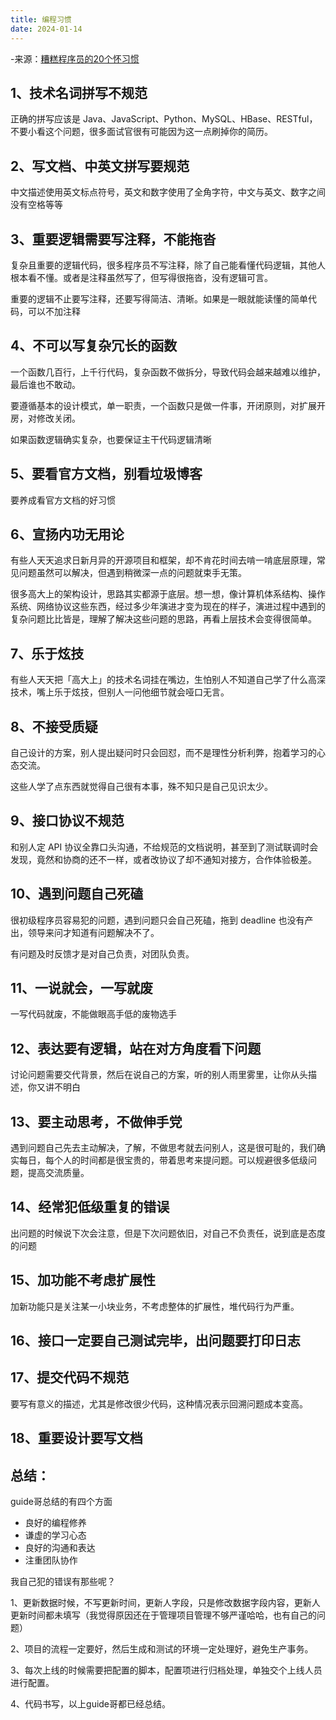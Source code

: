 ```yaml
---
title: 编程习惯
date: 2024-01-14
---
```


-来源：[糟糕程序员的20个怀习惯](https://javaguide.cn/high-quality-technical-articles/advanced-programmer/20-bad-habits-of-bad-programmers.html#_1%E3%80%81%E6%8A%80%E6%9C%AF%E5%90%8D%E8%AF%8D%E6%8B%BC%E5%86%99%E4%B8%8D%E8%A7%84%E8%8C%83)

## 1、技术名词拼写不规范

正确的拼写应该是 Java、JavaScript、Python、MySQL、HBase、RESTful，不要小看这个问题，很多面试官很有可能因为这一点刷掉你的简历。

## 2、写文档、中英文拼写要规范

中文描述使用英文标点符号，英文和数字使用了全角字符，中文与英文、数字之间没有空格等等

## 3、重要逻辑需要写注释，不能拖沓

复杂且重要的逻辑代码，很多程序员不写注释，除了自己能看懂代码逻辑，其他人根本看不懂。或者是注释虽然写了，但写得很拖沓，没有逻辑可言。

重要的逻辑不止要写注释，还要写得简洁、清晰。如果是一眼就能读懂的简单代码，可以不加注释

## 4、不可以写复杂冗长的函数

一个函数几百行，上千行代码，复杂函数不做拆分，导致代码会越来越难以维护，最后谁也不敢动。

要遵循基本的设计模式，单一职责，一个函数只是做一件事，开闭原则，对扩展开房，对修改关闭。

如果函数逻辑确实复杂，也要保证主干代码逻辑清晰

## 5、要看官方文档，别看垃圾博客

要养成看官方文档的好习惯

## 6、宣扬内功无用论

有些人天天追求日新月异的开源项目和框架，却不肯花时间去啃一啃底层原理，常见问题虽然可以解决，但遇到稍微深一点的问题就束手无策。

很多高大上的架构设计，思路其实都源于底层。想一想，像计算机体系结构、操作系统、网络协议这些东西，经过多少年演进才变为现在的样子，演进过程中遇到的复杂问题比比皆是，理解了解决这些问题的思路，再看上层技术会变得很简单。

## 7、乐于炫技

有些人天天把「高大上」的技术名词挂在嘴边，生怕别人不知道自己学了什么高深技术，嘴上乐于炫技，但别人一问他细节就会哑口无言。

## 8、不接受质疑

自己设计的方案，别人提出疑问时只会回怼，而不是理性分析利弊，抱着学习的心态交流。

这些人学了点东西就觉得自己很有本事，殊不知只是自己见识太少。

## 9、接口协议不规范

和别人定 API 协议全靠口头沟通，不给规范的文档说明，甚至到了测试联调时会发现，竟然和协商的还不一样，或者改协议了却不通知对接方，合作体验极差。

##  10、遇到问题自己死磕

很初级程序员容易犯的问题，遇到问题只会自己死磕，拖到 deadline 也没有产出，领导来问才知道有问题解决不了。

有问题及时反馈才是对自己负责，对团队负责。

## 11、一说就会，一写就废

一写代码就废，不能做眼高手低的废物选手

## 12、表达要有逻辑，站在对方角度看下问题

讨论问题需要交代背景，然后在说自己的方案，听的别人雨里雾里，让你从头描述，你又讲不明白

## 13、要主动思考，不做伸手党

遇到问题自己先去主动解决，了解，不做思考就去问别人，这是很可耻的，我们确实每日，每个人的时间都是很宝贵的，带着思考来提问题。可以规避很多低级问题，提高交流质量。

## 14、经常犯低级重复的错误

出问题的时候说下次会注意，但是下次问题依旧，对自己不负责任，说到底是态度的问题

## 15、加功能不考虑扩展性

加新功能只是关注某一小块业务，不考虑整体的扩展性，堆代码行为严重。

## 16、接口一定要自己测试完毕，出问题要打印日志

## 17、提交代码不规范

要写有意义的描述，尤其是修改很少代码，这种情况表示回溯问题成本变高。

## 18、重要设计要写文档

## 总结：

guide哥总结的有四个方面

- 良好的编程修养
- 谦虚的学习心态
- 良好的沟通和表达
- 注重团队协作

我自己犯的错误有那些呢？

1、更新数据时候，不写更新时间，更新人字段，只是修改数据字段内容，更新人更新时间都未填写（我觉得原因还在于管理项目管理不够严谨哈哈，也有自己的问题）

2、项目的流程一定要好，然后生成和测试的环境一定处理好，避免生产事务。

3、每次上线的时候需要把配置的脚本，配置项进行归档处理，单独交个上线人员进行配置。

4、代码书写，以上guide哥都已经总结。